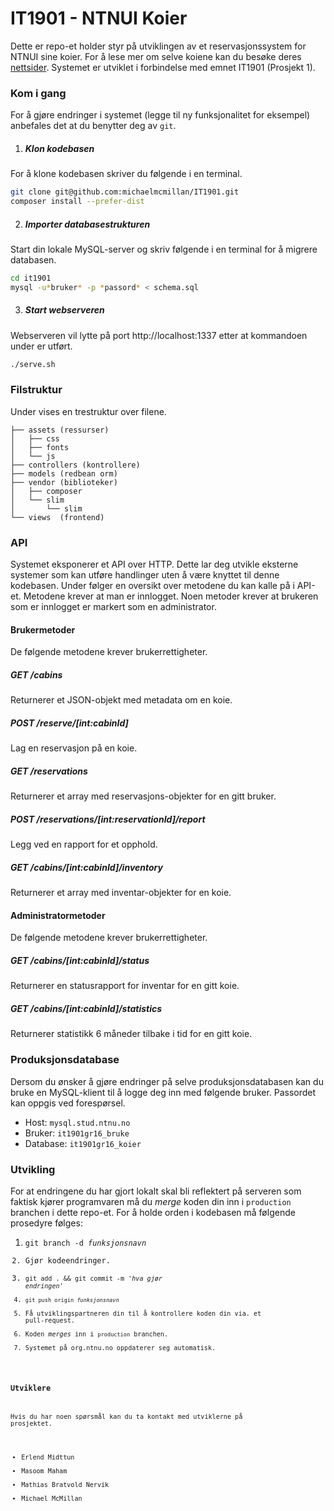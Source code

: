 IT1901 - NTNUI Koier
=======

Dette er repo-et holder styr på utviklingen av et
reservasjonssystem for NTNUI sine koier. For å lese
mer om selve koiene kan du besøke deres [nettsider](http://org.ntnu.no/koiene/).
Systemet er utviklet i forbindelse med emnet IT1901 (Prosjekt 1).

### Kom i gang
For å gjøre endringer i systemet (legge til ny funksjonalitet for eksempel) anbefales det at du benytter deg av <code>git</code>.

1. ##### Klon kodebasen
For å klone kodebasen skriver du følgende i en terminal.
````bash
git clone git@github.com:michaelmcmillan/IT1901.git
composer install --prefer-dist
````

2. ##### Importer databasestrukturen
Start din lokale MySQL-server og skriv følgende i en terminal for å migrere databasen.
````bash
cd it1901
mysql -u*bruker* -p *passord* < schema.sql
````

3. ##### Start webserveren
Webserveren vil lytte på port http://localhost:1337 etter at kommandoen under er utført.
````bash
./serve.sh
````
### Filstruktur
Under vises en trestruktur over filene.
````
├── assets (ressurser)
│   ├── css
│   ├── fonts
│   └── js
├── controllers (kontrollere)
├── models (redbean orm)
├── vendor (biblioteker)
│   ├── composer
│   └── slim
│       └── slim
└── views  (frontend)
````


### API
Systemet eksponerer et API over HTTP. Dette lar deg utvikle eksterne systemer som kan utføre handlinger uten å være knyttet til denne kodebasen. Under følger en oversikt over metodene du kan kalle på i API-et. Metodene krever at man er innlogget. Noen metoder krever at brukeren som er innlogget er markert som en administrator.

#### Brukermetoder
De følgende metodene krever brukerrettigheter.

##### GET /cabins
Returnerer et JSON-objekt med metadata om en koie.

##### POST /reserve/[int:cabinId]
Lag en reservasjon på en koie.

##### GET /reservations
Returnerer et array med reservasjons-objekter for en gitt bruker.

##### POST /reservations/[int:reservationId]/report
Legg ved en rapport for et opphold.

##### GET /cabins/[int:cabinId]/inventory
Returnerer et array med inventar-objekter for en koie.

#### Administratormetoder
De følgende metodene krever brukerrettigheter.

##### GET /cabins/[int:cabinId]/status
Returnerer en statusrapport for inventar for en gitt koie.

##### GET /cabins/[int:cabinId]/statistics
Returnerer statistikk 6 måneder tilbake i tid for en gitt koie.

### Produksjonsdatabase
Dersom du ønsker å gjøre endringer på selve produksjonsdatabasen kan du bruke en MySQL-klient til å logge deg inn med følgende bruker. Passordet kan oppgis ved forespørsel.
- Host: <code>mysql.stud.ntnu.no</code>
- Bruker: <code>it1901gr16_bruke</code>
- Database: <code>it1901gr16_koier</code>

### Utvikling
For at endringene du har gjort lokalt skal bli reflektert på
serveren som faktisk kjører programvaren må du *merge*
koden din inn i <code>production</code> branchen i dette repo-et. For å holde orden i kodebasen må følgende prosedyre følges:
1. <code>git branch -d *funksjonsnavn*
2. Gjør kodeendringer.
3. <code>git add . && git commit -m '*hva gjør endringen*'
4. <code>git push origin *funksjonsnavn*</code>
5. Få utviklingspartneren din til å kontrollere koden din via. et pull-request.
6. Koden *merges* inn i <code>production</code> branchen.
7. Systemet på org.ntnu.no oppdaterer seg automatisk.

### Utviklere
Hvis du har noen spørsmål kan du ta kontakt med utviklerne på prosjektet.
- Erlend Midttun
- Masoom Maham
- Mathias Bratvold Nervik
- Michael McMillan
